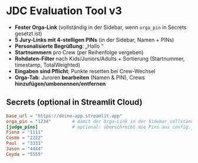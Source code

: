 # JDC Evaluation Tool v3

- **Fester Orga-Link** (vollständig in der Sidebar, wenn `orga_pin` in Secrets gesetzt ist)
- **5 Jury-Links mit 4-stelligen PINs** (in der Sidebar, Namen + PINs)
- **Personalisierte Begrüßung**: „Hallo <Name>“
- **Startnummern** pro Crew (per Reihenfolge vergeben)
- **Rohdaten-Filter** nach Kids/Juniors/Adults + Sortierung (Startnummer, timestamp, TotalWeighted)
- **Eingaben sind Pflicht**; Punkte resetten bei Crew-Wechsel
- **Orga-Tab**: Juroren **bearbeiten** (Namen & PIN), Crews **hinzufügen/umbenennen/entfernen**

## Secrets (optional in Streamlit Cloud)
```toml
base_url = "https://deine-app.streamlit.app"
orga_pin = "1234"        # damit der Orga-Link in der Sidebar vollständig erscheint
[judge_pins]             # optional: überschreibt die Pins aus config.json
Fiona = "1111"
Cosmo = "2222"
Paul  = "3333"
Jason = "4444"
Ceyda = "5555"
```
